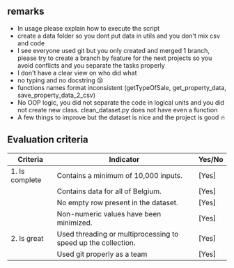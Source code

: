 ## remarks
  - In usage please explain how to execute the script
  - create a data folder so you dont put data in utils and you don't mix csv and code
  - I see everyone used git but you only created and merged 1 branch, please try to create a branch by feature for the next projects so you avoid conflicts and you separate the tasks properly
  - I don't have a clear view on who did what
  - no typing and no docstring :cry:
  - functions names format inconsistent (getTypeOfSale, get_property_data, save_property_data_2_csv)
  - No OOP logic, you did not separate the code in logical units and you did not create new class. clean_dataset.py does not have even a function
  - A few things to improve but the dataset is nice and the project is good :fire: 


## Evaluation criteria

| Criteria       | Indicator                                  | Yes/No |
| -------------- | ------------------------------------------ | ------ |
| 1. Is complete | Contains a minimum of 10,000 inputs.       | [Yes]    |
|                | Contains data for all of Belgium.          | [Yes]    |
|                | No empty row present in the dataset.       | [Yes]    |
|                | Non-numeric values have been minimized.    | [Yes]    |
| 2. Is great    | Used threading or multiprocessing to speed up the collection. | [Yes]    |
|| Used git properly as a team | [Yes]    |
